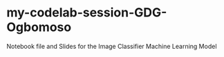 # my-codelab-session-GDG-Ogbomoso
Notebook file and Slides for the Image Classifier Machine Learning Model 
